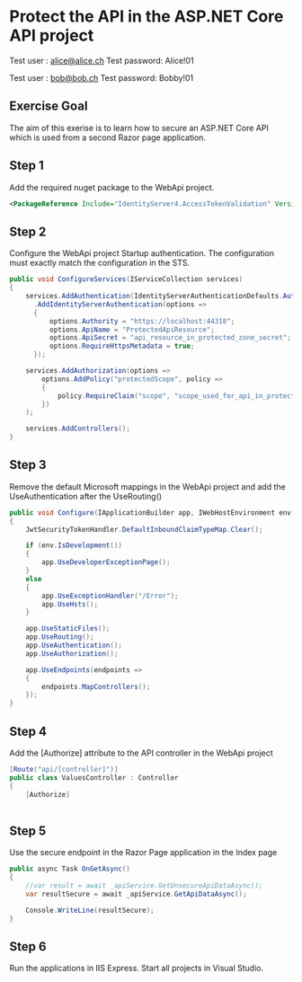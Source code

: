 
# Protect the API in the ASP.NET Core API project

Test user : alice@alice.ch
Test password: Alice!01

Test user : bob@bob.ch
Test password: Bobby!01

## Exercise Goal

The aim of this exerise is to learn how to secure an ASP.NET Core API which is used from a second Razor page application.

## Step 1 

Add the required nuget package to the WebApi project.

```xml
<PackageReference Include="IdentityServer4.AccessTokenValidation" Version="3.0.1" />
```

## Step 2 

Configure the WebApi project Startup authentication. The configuration must exactly match the configuration in the STS. 

```csharp
public void ConfigureServices(IServiceCollection services)
{
	services.AddAuthentication(IdentityServerAuthenticationDefaults.AuthenticationScheme)
	  .AddIdentityServerAuthentication(options =>
	  {
		  options.Authority = "https://localhost:44318";
		  options.ApiName = "ProtectedApiResource";
		  options.ApiSecret = "api_resource_in_protected_zone_secret";
		  options.RequireHttpsMetadata = true;
	  });

	services.AddAuthorization(options =>
		options.AddPolicy("protectedScope", policy =>
		{
			policy.RequireClaim("scope", "scope_used_for_api_in_protected_zone");
		})
	);

	services.AddControllers();
}
```

## Step 3

Remove the default Microsoft mappings in the WebApi project and add the UseAuthentication after the UseRouting()

```csharp
public void Configure(IApplicationBuilder app, IWebHostEnvironment env)
{
	JwtSecurityTokenHandler.DefaultInboundClaimTypeMap.Clear();

	if (env.IsDevelopment())
	{
		app.UseDeveloperExceptionPage();
	}
	else
	{
		app.UseExceptionHandler("/Error");
		app.UseHsts();
	}

	app.UseStaticFiles();
	app.UseRouting();
	app.UseAuthentication();
	app.UseAuthorization();

	app.UseEndpoints(endpoints =>
	{
		endpoints.MapControllers();
	});
}
```

## Step 4

Add the [Authorize] attribute to the API controller in the WebApi project

```csharp
[Route("api/[controller]")]
public class ValuesController : Controller
{
	[Authorize]
		
```

## Step 5

Use the secure endpoint in the Razor Page application in the Index page

```csharp
public async Task OnGetAsync()
{
	//var result = await _apiService.GetUnsecureApiDataAsync();
	var resultSecure = await _apiService.GetApiDataAsync();

	Console.WriteLine(resultSecure);
}
```

## Step 6

Run the applications in IIS Express. Start all projects in Visual Studio.